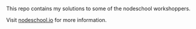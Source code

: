 This repo contains my solutions to some of the nodeschool workshoppers.

Visit [nodeschool.io](http://nodeschool.io) for more information.
